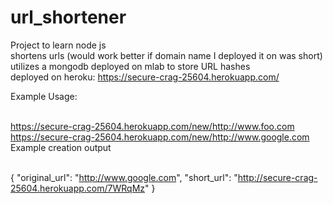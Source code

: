 # url_shortener

Project to learn node js <br />
shortens urls (would work better if domain name I deployed it on was short) <br />
utilizes a mongodb deployed on mlab to store URL hashes <br/>
deployed on heroku: https://secure-crag-25604.herokuapp.com/

Example Usage: <br/> <br/>

https://secure-crag-25604.herokuapp.com/new/http://www.foo.com <br/>
https://secure-crag-25604.herokuapp.com/new/http://www.google.com <br />
Example creation output <br/><br/>

{ "original_url": "http://www.google.com", "short_url": "http://secure-crag-25604.herokuapp.com/7WRqMz" }

